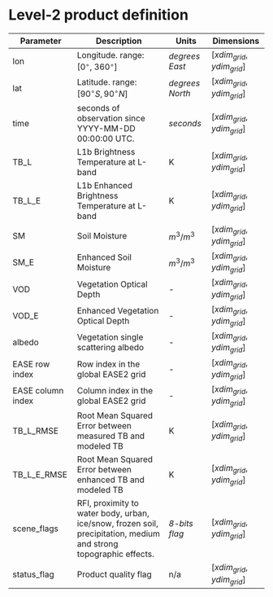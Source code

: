 # Level-2 product definition

| Parameter                 | Description                                                | Units     | Dimensions                                              |
|---------------------------|------------------------------------------------------------|-----------|---------------------------------------------------------|
| lon | Longitude. range: [0$^{\circ}$, 360$^{\circ}$] | *degrees East* | $[xdim_{grid},ydim_{grid}]$ |
| lat | Latitude. range: $[90^{\circ}S, 90^{\circ}N]$ | *degrees North* | $[xdim_{grid},ydim_{grid}]$ |
| time     | seconds of observation since YYYY-MM-DD 00:00:00 UTC. | *seconds* | $[xdim_{grid},ydim_{grid}]$ |
| TB_L             | L1b Brightness Temperature at L-band                      | K      | $[xdim_{grid},ydim_{grid}]$ |
| TB_L_E             | L1b Enhanced Brightness Temperature at L-band                      | K      | $[xdim_{grid},ydim_{grid}]$ |
| SM             | Soil Moisture         | $m^3/m^3$ | $[xdim_{grid},ydim_{grid}]$ |
| SM_E             | Enhanced Soil Moisture         | $m^3/m^3$ | $[xdim_{grid},ydim_{grid}]$ |
| VOD  | Vegetation Optical Depth      | -         | $[xdim_{grid},ydim_{grid}]$ |
| VOD_E  | Enhanced Vegetation Optical Depth      | -         | $[xdim_{grid},ydim_{grid}]$ |
| albedo    | Vegetation single scattering albedo  | - | $[xdim_{grid},ydim_{grid}]$ |
| EASE row index            | Row index in the global EASE2 grid                   | -         | $[xdim_{grid},ydim_{grid}]$ |
| EASE column index         | Column index in the global EASE2 grid                | -         | $[xdim_{grid},ydim_{grid}]$ |
| TB_L_RMSE            | Root Mean Squared Error between measured TB and modeled TB                      | K      | $[xdim_{grid},ydim_{grid}]$ |
| TB_L_E_RMSE          | Root Mean Squared Error between enhanced TB and modeled TB                      | K      | $[xdim_{grid},ydim_{grid}]$ |
| scene_flags             | RFI, proximity to water body, urban, ice/snow, frozen soil, precipitation, medium and strong topographic effects.                      | *8-bits flag*      | $[xdim_{grid},ydim_{grid}]$ |
| status_flag             | Product quality flag                      | n/a      | $[xdim_{grid},ydim_{grid}]$ |